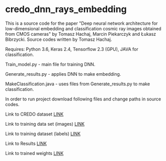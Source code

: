 # credo_dnn_rays_embedding
This is a source code for the paper "Deep neural network architecture for low-dimensional embedding and classification cosmic ray images obtained from CMOS cameras" 
by Tomasz Hachaj, Marcin Piekarczyk and Łukasz Bibrzycki. Source codes written by Tomasz Hachaj.

Requires: Python 3.6, Keras 2.4, Tensorflow 2.3 (GPU), JAVA for classification.

Train_model.py - main file for training DNN.

Generate_results.py - applies DNN to make embedding.

MakeClassification.java - uses files from Generate_results.py to make classification.

In order to run project download following files and change paths in source codes.

Link to CREDO dataset [LINK](https://user.credo.science/user-interface/download/images/)

Link to training data set (images) [LINK](https://www.dropbox.com/s/5ye4zddp0r8gqgz/CREDOTrainingData.zip?dl=0)

Link to training dataset (labels) [LINK](https://www.dropbox.com/s/ozsp5r2hnb8rvfl/dane_string.txt?dl=0)

Link to Results [LINK](https://www.dropbox.com/s/lwv2jmk9ktfw9u1/all.zip?dl=0)

Link to trained weights [LINK](https://www.dropbox.com/sh/tc5rlcrjbrcbrmh/AABKBaRJyR0pilCNfYMbe-INa?dl=0)

